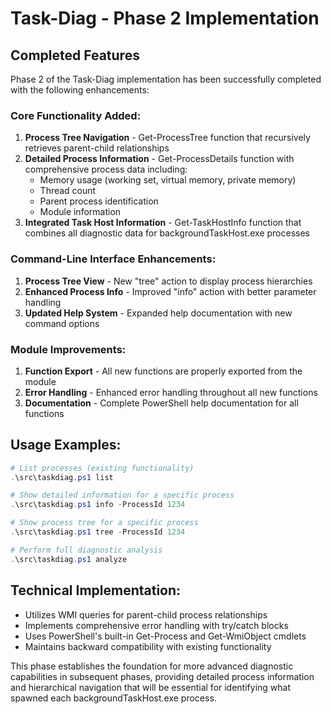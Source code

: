 # Task-Diag - Phase 2 Implementation

## Completed Features

Phase 2 of the Task-Diag implementation has been successfully completed with the following enhancements:

### Core Functionality Added:
1. **Process Tree Navigation** - Get-ProcessTree function that recursively retrieves parent-child relationships
2. **Detailed Process Information** - Get-ProcessDetails function with comprehensive process data including:
   - Memory usage (working set, virtual memory, private memory)
   - Thread count
   - Parent process identification
   - Module information
3. **Integrated Task Host Information** - Get-TaskHostInfo function that combines all diagnostic data for backgroundTaskHost.exe processes

### Command-Line Interface Enhancements:
1. **Process Tree View** - New "tree" action to display process hierarchies
2. **Enhanced Process Info** - Improved "info" action with better parameter handling
3. **Updated Help System** - Expanded help documentation with new command options

### Module Improvements:
1. **Function Export** - All new functions are properly exported from the module
2. **Error Handling** - Enhanced error handling throughout all new functions
3. **Documentation** - Complete PowerShell help documentation for all functions

## Usage Examples:

```powershell
# List processes (existing functionality)
.\src\taskdiag.ps1 list

# Show detailed information for a specific process
.\src\taskdiag.ps1 info -ProcessId 1234

# Show process tree for a specific process  
.\src\taskdiag.ps1 tree -ProcessId 1234

# Perform full diagnostic analysis
.\src\taskdiag.ps1 analyze
```

## Technical Implementation:
- Utilizes WMI queries for parent-child process relationships
- Implements comprehensive error handling with try/catch blocks
- Uses PowerShell's built-in Get-Process and Get-WmiObject cmdlets
- Maintains backward compatibility with existing functionality

This phase establishes the foundation for more advanced diagnostic capabilities in subsequent phases, providing detailed process information and hierarchical navigation that will be essential for identifying what spawned each backgroundTaskHost.exe process.